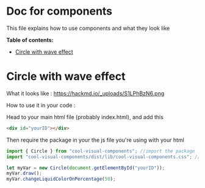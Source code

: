 # Doc for components

This file explains how to use components and what they look like

**Table of contents:**

- [Circle with wave effect](#circle-with-wave-effect)

# Circle with wave effect

What it looks like :
https://hackmd.io/_uploads/S1LPhBzN6.png

How to use it in your code :

Head to your main html file (probably index.html), and add this

```html
<div id="yourID"></div>
```

Then require the package in your the js file you're using with your html

```js
import { Circle } from "cool-visual-components"; //import the package
import "cool-visual-components/dist/lib/cool-visual-components.css"; //import the style

let myVar = new Circle(document.getElementById("yourID"));
myVar.draw();
myVar.changeLiquidColorOnPercentage(50);
```
